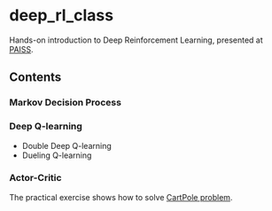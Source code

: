 # deep_rl_class
Hands-on introduction to Deep Reinforcement Learning, presented at [PAISS](https://project.inria.fr/paiss/).

## Contents
### Markov Decision Process
### Deep Q-learning
* Double Deep Q-learning
* Dueling Q-learning
### Actor-Critic

The practical exercise shows how to solve [CartPole problem](https://github.com/openai/gym/wiki/CartPole-v0).
